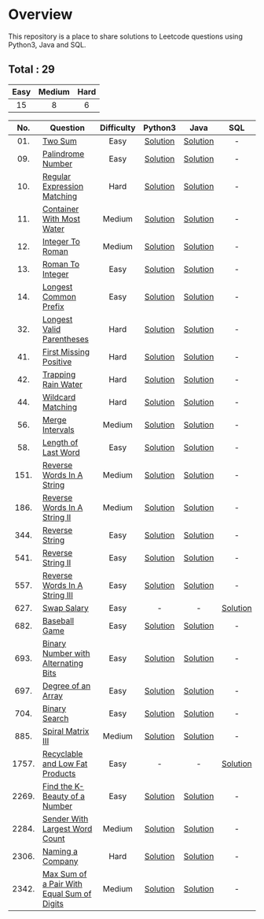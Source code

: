# Overview

This repository is a place to share solutions to Leetcode questions using Python3, Java and SQL.


## Total : 29

| Easy | Medium | Hard |
|:----:|:------:|:----:|
|  15  |    8   |   6  |


| No. | Question | Difficulty | Python3 | Java | SQL |
|:---:|----------|:----------:|:-------:|:----:|:---:|
| 01. | [Two Sum](https://leetcode.com/problems/two-sum/) | Easy | [Solution](https://github.com/ezryn-zaharoff/leetcode-solutions/blob/master/python3/Q01_two_sum.py) | [Solution](https://github.com/ezryn-zaharoff/leetcode-solutions/blob/master/java/Q01_two_sum.java) | - |
| 09. | [Palindrome Number](https://leetcode.com/problems/palindrome-number/) | Easy | [Solution](https://github.com/ezryn-zaharoff/leetcode-solutions/blob/master/python3/Q09_palindrome_number.py) | [Solution](https://github.com/ezryn-zaharoff/leetcode-solutions/blob/master/java/Q09_palindrome_number.java) | - |
| 10. | [Regular Expression Matching](https://leetcode.com/problems/regular-expression-matching/) | Hard | [Solution](https://github.com/ezryn-zaharoff/leetcode-solutions/blob/master/python3/Q10_regular_expression_matching.py) | [Solution](https://github.com/ezryn-zaharoff/leetcode-solutions/blob/master/java/Q10_regular_expression_matching.java) | - |
| 11. | [Container With Most Water](https://leetcode.com/problems/container-with-most-water/) | Medium | [Solution](https://github.com/ezryn-zaharoff/leetcode-solutions/blob/master/python3/Q11_container_with_most_water.py) | [Solution](https://github.com/ezryn-zaharoff/leetcode-solutions/blob/master/java/Q11_container_with_most_water.java) | - |
| 12. | [Integer To Roman](https://leetcode.com/problems/integer-to-roman/) | Medium | [Solution](https://github.com/ezryn-zaharoff/leetcode-solutions/blob/master/python3/Q12_integer_to_roman.py) | [Solution](https://github.com/ezryn-zaharoff/leetcode-solutions/blob/master/java/Q12_integer_to_roman.java) | - |
| 13. | [Roman To Integer](https://leetcode.com/problems/roman-to-integer/) | Easy | [Solution](https://github.com/ezryn-zaharoff/leetcode-solutions/blob/master/python3/Q13_roman_to_integer.py) | [Solution](https://github.com/ezryn-zaharoff/leetcode-solutions/blob/master/java/Q13_roman_to_integer.java) | - |
| 14. | [Longest Common Prefix](https://leetcode.com/problems/longest-common-prefix/) | Easy | [Solution](https://github.com/ezryn-zaharoff/leetcode-solutions/blob/master/python3/Q14_longest_common_prefix.py) | [Solution](https://github.com/ezryn-zaharoff/leetcode-solutions/blob/master/java/Q14_longest_common_prefix.java) | - |
| 32. | [Longest Valid Parentheses](https://leetcode.com/problems/longest-valid-parentheses/) | Hard | [Solution](https://github.com/ezryn-zaharoff/leetcode-solutions/blob/master/python3/Q32_longest_valid_parentheses.py) | [Solution](https://github.com/ezryn-zaharoff/leetcode-solutions/blob/master/java/Q32_longest_valid_parentheses.java) | - |
| 41. | [First Missing Positive](https://leetcode.com/problems/first-missing-positive/) | Hard | [Solution](https://github.com/ezryn-zaharoff/leetcode-solutions/blob/master/python3/Q41_first_missing_positive.py) | [Solution](https://github.com/ezryn-zaharoff/leetcode-solutions/blob/master/java/Q41_first_missing_positive.java) | - |
| 42. | [Trapping Rain Water](https://leetcode.com/problems/trapping-rain-water/) | Hard | [Solution](https://github.com/ezryn-zaharoff/leetcode-solutions/blob/master/python3/Q42_trapping_water.py) | [Solution](https://github.com/ezryn-zaharoff/leetcode-solutions/blob/master/java/Q42_trapping_water.java) | - |
| 44. | [Wildcard Matching](https://leetcode.com/problems/wildcard-matching/) | Hard | [Solution](https://github.com/ezryn-zaharoff/leetcode-solutions/blob/master/python3/Q44_wildcard_matching.py) | [Solution](https://github.com/ezryn-zaharoff/leetcode-solutions/blob/master/java/Q44_wildcard_matching.java) | - |
| 56. | [Merge Intervals](https://leetcode.com/problems/merge-intervals/) | Medium | [Solution](https://github.com/ezryn-zaharoff/leetcode-solutions/blob/master/python3/Q56_merge_intervals.py) | [Solution](https://github.com/ezryn-zaharoff/leetcode-solutions/blob/master/java/Q56_merge_intervals.java) | - |
| 58. | [Length of Last Word](https://leetcode.com/problems/length-of-last-word/) | Easy | [Solution](https://github.com/ezryn-zaharoff/leetcode-solutions/blob/master/python3/Q58_length_of_last_word.py) | [Solution](https://github.com/ezryn-zaharoff/leetcode-solutions/blob/master/java/Q58_length_of_last_word.java) | - |
| 151. | [Reverse Words In A String](https://leetcode.com/problems/reverse-words-in-a-string/) | Medium | [Solution](https://github.com/ezryn-zaharoff/leetcode-solutions/blob/master/python3/Q151_reverse_words_in_a_string.py) | [Solution](https://github.com/ezryn-zaharoff/leetcode-solutions/blob/master/java/Q151_reverse_words_in_a_string.java) | - |
| 186. | [Reverse Words In A String II](https://leetcode.com/problems/reverse-words-in-a-string-ii/) | Medium | [Solution](https://github.com/ezryn-zaharoff/leetcode-solutions/blob/master/python3/Q186_reverse_words_in_a_string_ii.py) | [Solution](https://github.com/ezryn-zaharoff/leetcode-solutions/blob/master/java/Q186_reverse_words_in_a_string_ii.java) | - |
| 344. | [Reverse String](https://leetcode.com/problems/reverse-string/) | Easy | [Solution](https://github.com/ezryn-zaharoff/leetcode-solutions/blob/master/python3/Q344_reverse_string.py) | [Solution](https://github.com/ezryn-zaharoff/leetcode-solutions/blob/master/java/Q344_reverse_string.java) | - |
| 541. | [Reverse String II](https://leetcode.com/problems/reverse-string-ii/) | Easy | [Solution](https://github.com/ezryn-zaharoff/leetcode-solutions/blob/master/python3/Q641_reverse_string_ii.py) | [Solution](https://github.com/ezryn-zaharoff/leetcode-solutions/blob/master/java/Q541_reverse_string_ii.java) | - |
| 557. | [Reverse Words In A String III](https://leetcode.com/problems/reverse-words-in-a-string-iii/) | Easy | [Solution](https://github.com/ezryn-zaharoff/leetcode-solutions/blob/master/python3/Q557_reverse_words_in_a_string_iii.py) | [Solution](https://github.com/ezryn-zaharoff/leetcode-solutions/blob/master/java/Q557_reverse_words_in_a_string_iii.java) | - |
| 627. | [Swap Salary](https://leetcode.com/problems/swap-salary/) | Easy | - | - | [Solution](https://github.com/ezryn-zaharoff/leetcode-solutions/blob/master/sql/Q627_swap_salary.sql) |
| 682. | [Baseball Game](https://leetcode.com/problems/baseball-game/) | Easy | [Solution](https://github.com/ezryn-zaharoff/leetcode-solutions/blob/master/python3/Q682_baseball_game.py) | [Solution](https://github.com/ezryn-zaharoff/leetcode-solutions/blob/master/java/Q682_baseball_game.java) | - |
| 693. | [Binary Number with Alternating Bits](https://leetcode.com/problems/binary-number-with-alternating-bits/) | Easy | [Solution](https://github.com/ezryn-zaharoff/leetcode-solutions/blob/master/python3/Q693_binary_number_with_alternating_bits.py) | [Solution](https://github.com/ezryn-zaharoff/leetcode-solutions/blob/master/java/Q693_binary_number_with_alternating_bits.java) | - |
| 697. | [Degree of an Array](https://leetcode.com/problems/degree-of-an-array/) | Easy | [Solution](https://github.com/ezryn-zaharoff/leetcode-solutions/blob/master/python3/Q697_degree_of_an_array.py) | [Solution](https://github.com/ezryn-zaharoff/leetcode-solutions/blob/master/java/Q697_degree_of_an_array.java) | - |
| 704. | [Binary Search](https://leetcode.com/problems/binary-search/) | Easy | [Solution](https://github.com/ezryn-zaharoff/leetcode-solutions/blob/master/python3/Q704_binary_search.py) | [Solution](https://github.com/ezryn-zaharoff/leetcode-solutions/blob/master/java/Q704_binary_search.java) | - |
| 885. | [Spiral Matrix III](https://leetcode.com/problems/spiral-matrix-iii/) | Medium | [Solution](https://github.com/ezryn-zaharoff/leetcode-solutions/blob/master/python3/Q885_spiral_matrix_iii.py) | [Solution](https://github.com/ezryn-zaharoff/leetcode-solutions/blob/master/java/Q885_spiral_matrix_iii.java) | - |
| 1757. | [Recyclable and Low Fat Products](https://leetcode.com/problems/recyclable-and-low-fat-products/) | Easy | - | - | [Solution](https://github.com/ezryn-zaharoff/leetcode-solutions/blob/master/sql/Q1757_recyclable_and_low_fat_products.sql) |
| 2269. | [Find the K-Beauty of a Number](https://leetcode.com/problems/find-the-k-beauty-of-a-number/) | Easy | [Solution](https://github.com/ezryn-zaharoff/leetcode-solutions/blob/master/python3/Q2269_find_the_k_beauty_of_a_number.py) | [Solution](https://github.com/ezryn-zaharoff/leetcode-solutions/blob/master/java/Q2269_find_the_k_beauty_of_a_number.java) | - |
| 2284. | [Sender With Largest Word Count](https://leetcode.com/problems/sender-with-largest-word-count/) | Medium | [Solution](https://github.com/ezryn-zaharoff/leetcode-solutions/blob/master/python3/Q2284_sender_with_largest_word_count.py) | [Solution](https://github.com/ezryn-zaharoff/leetcode-solutions/blob/master/java/Q2284_sender_with_largest_word_count.java) | - |
| 2306. | [Naming a Company](https://leetcode.com/problems/naming-a-company/) | Hard | [Solution](https://github.com/ezryn-zaharoff/leetcode-solutions/blob/master/python3/Q2306_naming_a_company.py) | [Solution](https://github.com/ezryn-zaharoff/leetcode-solutions/blob/master/java/Q2306_naming_a_company.java) | - |
| 2342. | [Max Sum of a Pair With Equal Sum of Digits](https://leetcode.com/problems/max-sum-of-a-pair-with-equal-sum-of-digits/) | Medium | [Solution](https://github.com/ezryn-zaharoff/leetcode-solutions/blob/master/python3/Q2342_max_sum_of_a_pair_with_equal_sum_of_digits.py) | [Solution](https://github.com/ezryn-zaharoff/leetcode-solutions/blob/master/java/Q2342_max_sum_of_a_pair_with_equal_sum_of_digits.java) | - |
